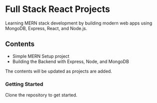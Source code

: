 # Full Stack React Projects

Learning MERN stack development by building modern web apps using MongoDB, Express, React, and Node.js.

## Contents
- Simple MERN Setup project
- Building the Backend with Express, Node, and MongoDB

The contents will be updated as projects are added.

### Getting Started
Clone the repository to get started.